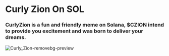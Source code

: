 # Curly Zion On SOL
### CurlyZion is a fun and friendly meme on Solana, $CZION intend to provide you excitement and was born to deliver your dreams.
![Curly_Zion-removebg-preview](https://github.com/user-attachments/assets/6fe249ff-a38e-4a49-b4e4-0e776b99b097)
